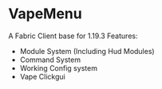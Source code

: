 # VapeMenu
A Fabric Client base for 1.19.3
Features:
  - Module System (Including Hud Modules)
  - Command System
  - Working Config system
  - Vape Clickgui
